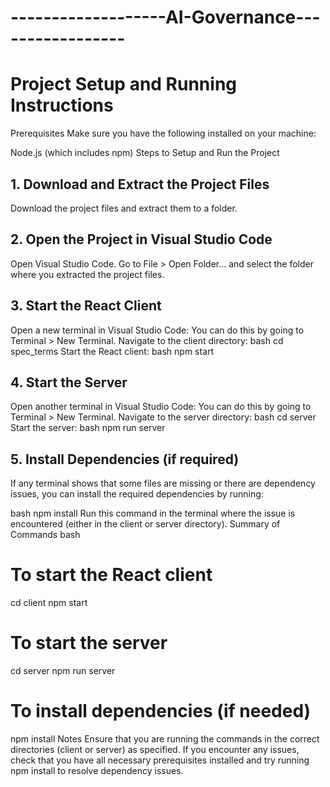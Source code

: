 # -------------------AI-Governance-----------------
# Project Setup and Running Instructions
Prerequisites
Make sure you have the following installed on your machine:

Node.js (which includes npm)
Steps to Setup and Run the Project
## 1. Download and Extract the Project Files
Download the project files and extract them to a folder.
## 2. Open the Project in Visual Studio Code
Open Visual Studio Code.
Go to File > Open Folder... and select the folder where you extracted the project files.
## 3. Start the React Client
Open a new terminal in Visual Studio Code:
You can do this by going to Terminal > New Terminal.
Navigate to the client directory:
bash
cd spec_terms
Start the React client:
bash
npm start
## 4. Start the Server
Open another terminal in Visual Studio Code:
You can do this by going to Terminal > New Terminal.
Navigate to the server directory:
bash
cd server
Start the server:
bash
npm run server
## 5. Install Dependencies (if required)
If any terminal shows that some files are missing or there are dependency issues, you can install the required dependencies by running:

bash
npm install
Run this command in the terminal where the issue is encountered (either in the client or server directory).
Summary of Commands
bash
# To start the React client
cd client
npm start

# To start the server
cd server
npm run server

# To install dependencies (if needed)
npm install
Notes
Ensure that you are running the commands in the correct directories (client or server) as specified.
If you encounter any issues, check that you have all necessary prerequisites installed and try running npm install to resolve dependency issues.
